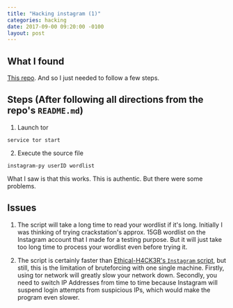 ```yaml
---
title: "Hacking instagram (1)"
categories: hacking
date: 2017-09-00 09:20:00 -0100
layout: post
---
```

## What I found
[This repo](https://github.com/Mr-Polite/instagram-py). And so I just needed to follow a few steps.

## Steps (After following all directions from the repo's `README.md`)
1. Launch tor
```
service tor start
```
2. Execute the source file
```
instagram-py userID wordlist
```
What I saw is that this works. This is authentic. But there were some problems.

## Issues
1. The script will take a long time to read your wordlist if it's long. 
Initially I was thinking of trying crackstation's approx. 15GB wordlist on the Instagram account that I made for a testing purpose. But it will just take too long time to process your wordlist even before trying it.

2. The script is certainly faster than [Ethical-H4CK3R's `Instagram` script](https://github.com/Ethical-H4CK3R/Instagram), but still, this is the limitation of bruteforcing with one single machine. Firstly, using tor network will greatly slow your network down. Secondly, you need to switch IP Addresses from time to time because Instagram will suspend login attempts from suspicious IPs, which would make the program even slower.


